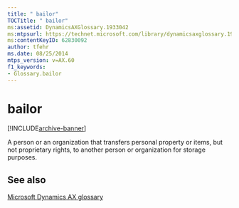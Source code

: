 ```yaml
---
title: " bailor"
TOCTitle: " bailor"
ms:assetid: DynamicsAXGlossary.1933042
ms:mtpsurl: https://technet.microsoft.com/library/dynamicsaxglossary.1933042(v=AX.60)
ms:contentKeyID: 62830092
author: tfehr
ms.date: 08/25/2014
mtps_version: v=AX.60
f1_keywords:
- Glossary.bailor
---
```


# bailor


[!INCLUDE[archive-banner](includes/archive-banner.md)]

A person or an organization that transfers personal property or items, but not proprietary rights, to another person or organization for storage purposes.

## See also

[Microsoft Dynamics AX glossary](glossary/microsoft-dynamics-ax-glossary.md)

  


